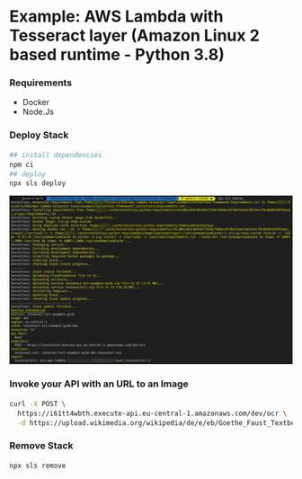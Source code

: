 Example: AWS Lambda with Tesseract layer (Amazon Linux 2 based runtime - Python 3.8)
===

### Requirements

- Docker
- Node.Js

### Deploy Stack

```bash
## install dependencies
npm ci
## deploy
npx sls deploy
```

![Deployment](./deployment.png)

### Invoke your API with an URL to an Image

```bash
curl -X POST \
  https://i61tt4wbth.execute-api.eu-central-1.amazonaws.com/dev/ocr \
  -d https://upload.wikimedia.org/wikipedia/de/e/eb/Goethe_Faust_Textbeispiel_Grossschreibung.png
```

### Remove Stack

```
npx sls remove
```